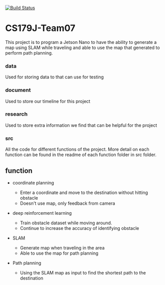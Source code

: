 [![Build Status](https://travis-ci.org/CS179-Team07-2020Spring/CS179J-Team07.svg?branch=master)](https://travis-ci.org/CS179-Team07-2020Spring/CS179J-Team07)

# CS179J-Team07



This project is to program a Jetson Nano to have the ability to generate a map using SLAM while traveling and able to use the map that generated to perform path planning. 


### data

Used for storing data to that can use for testing

### document

Used to store our timeline for this project

### research

Used to store extra information we find that can be helpful for the project

### src

All the code for different functions of the project.
More detail on each function can be found in the readme of each function folder in src folder.

## function

- coordinate planning 
  - Enter a coordinate and move to the destination without hitting obstacle 
  - Doesn't use map, only feedback from camera

- deep reinforcement learning
  - Train obstacle dataset while moving around.
  - Continue to increase the accuracy of identifying obstacle
  
- SLAM
  - Generate map when traveling in the area
  - Able to use the map for path planning
  
- Path planning
  - Using the SLAM map as input to find the shortest path to the destination



